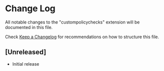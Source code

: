 # Change Log

All notable changes to the "custompolicychecks" extension will be documented in this file.

Check [Keep a Changelog](http://keepachangelog.com/) for recommendations on how to structure this file.

## [Unreleased]

- Initial release